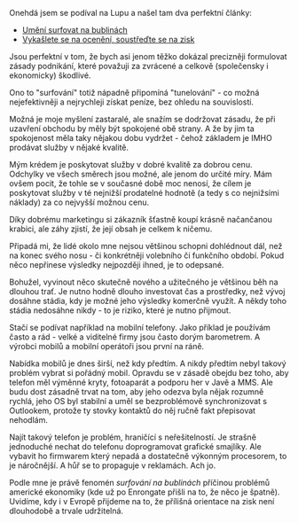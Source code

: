 <!-- dcterms:identifier = riderweblog#94 -->
<!-- dcterms:title = O surfování na bublinách -->
<!-- np9:categoryId = 2 -->
<!-- x4w:category = Lidé a jiná zvěř -->
<!-- np9:authorId = 1 -->
<!-- np9:authorEmail = michal.valasek@altairis.cz -->
<!-- dcterms:creator = Michal Altair Valášek -->
<!-- dcterms:created = 2003-10-20T20:08:11+02:00 -->
<!-- dcterms:dateAccepted = 2003-10-20T20:08:11+02:00 -->

Onehdá jsem se podíval na Lupu a našel tam dva perfektní články:

*   [Umění surfovat na bublinách](http://www.lupa.cz/clanek.php3?show=3067)
*   [Vykašlete se na ocenění, soustřeďte se na zisk](http://www.lupa.cz/clanek.php3?show=2938)

Jsou perfektní v tom, že bych asi jenom těžko dokázal precizněji formulovat zásady podnikání, které považuji za zvrácené a celkově (společensky i ekonomicky) škodlivé.

Ono to "surfování" totiž nápadně připomíná "tunelování" - co možná nejefektivněji a nejrychleji získat peníze, bez ohledu na souvislosti.

Možná je moje myšlení zastaralé, ale snažím se dodržovat zásadu, že při uzavření obchodu by měly být spokojené obě strany. A že by jim ta spokojenost měla taky nějakou dobu vydržet - čehož základem je IMHO prodávat služby v nějaké kvalitě.

Mým krédem je poskytovat služby v dobré kvalitě za dobrou cenu. Odchylky ve všech směrech jsou možné, ale jenom do určité míry. Mám ovšem pocit, že tohle se v současné době moc nenosí, že cílem je poskytovat služby v té nejnižší prodatelné hodnotě (a tedy s co nejnižsími náklady) za co nejvyšší možnou cenu.

Díky dobrému marketingu si zákazník šťastně koupí krásně načančanou krabici, ale záhy zjistí, že její obsah je celkem k ničemu.

Připadá mi, že lidé okolo mne nejsou většinou schopni dohlédnout dál, než na konec svého nosu - či konkrétněji volebního či funkčního období. Pokud něco nepřinese výsledky nejpozději ihned, je to odepsané. 

Bohužel, vyvinout něco skutečně nového a užitečného je většinou běh na dlouhou trať. Je nutno hodně dlouho investovat čas a prostředky, než vývoj dosáhne stádia, kdy je možné jeho výsledky komerčně využít. A někdy toho stádia nedosáhne nikdy - to je riziko, které je nutno přijmout.

Stačí se podívat například na mobilní telefony. Jako příklad je používám často a rád - velké a viditelné firmy jsou často dorým barometrem. A výrobci mobilů a mobilní operátoři jsou první na ráně.

Nabídka mobilů je dnes širší, než kdy předtím. A nikdy předtím nebyl takový problém vybrat si pořádný mobil. Opravdu se v zásadě obejdu bez toho, aby telefon měl výměnné kryty, fotoaparát a podporu her v Javě a MMS. Ale budu dost zásadně trvat na tom, aby jeho odezva byla nějak rozumně rychlá, jeho OS byl stabilní a uměl se bezproblémově synchronizovat s Outlookem, protože ty stovky kontaktů do něj ručně fakt přepisovat nehodlám.

Najít takový telefon je problém, hraničící s neřešitelností. Je strašně jednoduché nechat do telefonu doprogramovat grafické smajlíky. Ale vybavit ho firmwarem který nepadá a dostatečně výkonným procesorem, to je náročnější. A hůř se to propaguje v reklamách. Ach jo.

Podle mne je právě fenomén *surfování na bublinách* příčinou problémů americké ekonomiky (kde už po Enrongate přišli na to, že něco je špatně). Uvidíme, kdy i v Evropě přijdeme na to, že přílišná orientace na zisk není dlouhodobě a trvale udržitelná.